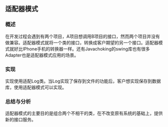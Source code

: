 ## 适配器模式

### 概述
在开发过程会遇到有两个项目，A项目想调用B项目的接口，然而两个项目并没有做兼容。适配器模式就将一个类的接口，转换成客户期望的另一个接口。适配器模式就好比IPhone手机的转换器一样。还有Javachoking的swing库也有很多Adapter也是适配器模式应用的场景。

### 实现
实现使用适配Log类。当Log实现了保存到文件的功能后，客户想实现保存到数据库，使用适配器模式可以实现。

### 总结与分析
适配器模式的主要目的是组合两个不相干的类，在不改变原有系统的基础上，提供新的接口服务。
